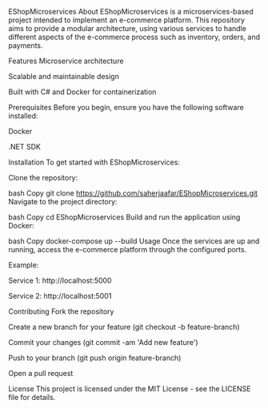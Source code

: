 EShopMicroservices
About
EShopMicroservices is a microservices-based project intended to implement an e-commerce platform. This repository aims to provide a modular architecture, using various services to handle different aspects of the e-commerce process such as inventory, orders, and payments.

Features
Microservice architecture

Scalable and maintainable design

Built with C# and Docker for containerization

Prerequisites
Before you begin, ensure you have the following software installed:

Docker

.NET SDK

Installation
To get started with EShopMicroservices:

Clone the repository:

bash
Copy
git clone https://github.com/saherjaafar/EShopMicroservices.git
Navigate to the project directory:

bash
Copy
cd EShopMicroservices
Build and run the application using Docker:

bash
Copy
docker-compose up --build
Usage
Once the services are up and running, access the e-commerce platform through the configured ports.

Example:

Service 1: http://localhost:5000

Service 2: http://localhost:5001

Contributing
Fork the repository

Create a new branch for your feature (git checkout -b feature-branch)

Commit your changes (git commit -am 'Add new feature')

Push to your branch (git push origin feature-branch)

Open a pull request

License
This project is licensed under the MIT License - see the LICENSE file for details.